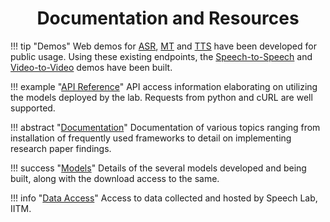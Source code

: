 <h1 align="center"><b>Documentation and Resources</b></h1>

<!-- This is the page providing documentation for the various research projects at Speech Lab, resource information regarding the various models available, API reference to utilize the deployed models and the procedure to access the data that has been hosted by the lab.

<p align="center">To know more about the lab, visit <a href="https://asr.iitm.ac.in">our webpage</a>.</p> -->


<!-- <h2 align="center">What's available here?</h2> -->

!!! tip "Demos"
    Web demos for [ASR](https://asr.iitm.ac.in/asr/v2), [MT](https://asr.iitm.ac.in/test4) and [TTS](https://asr.iitm.ac.in/ttsv2/) have been developed for public usage. Using these existing endpoints, the [Speech-to-Speech](https://asr.iitm.ac.in/test22) and [Video-to-Video](https://asr.iitm.ac.in/test25) demos have been built.

!!! example "[API Reference](https://speech-lab-iitm.github.io/docs/api_docs/asr/#api-reference)"
    API access information elaborating on utilizing the models deployed by the lab. Requests from python and cURL are well supported.

!!! abstract "[Documentation](https://speech-lab-iitm.github.io/docs/documentation/research/)"
    Documentation of various topics ranging from installation of frequently used frameworks to detail on implementing research paper findings.

!!! success "[Models](https://speech-lab-iitm.github.io/docs/model_docs/supervised/)"
    Details of the several models developed and being built, along with the download access to the same.

!!! info "[Data Access](https://speech-lab-iitm.github.io/docs/data_docs/challenges/)"
    Access to data collected and hosted by Speech Lab, IITM.